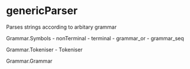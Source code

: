 # genericParser
Parses strings according to arbitary grammar

Grammar.Symbols
    - nonTerminal
    - terminal
    - grammar_or
    - grammar_seq

Grammar.Tokeniser
    - Tokeniser

Grammar.Grammar
